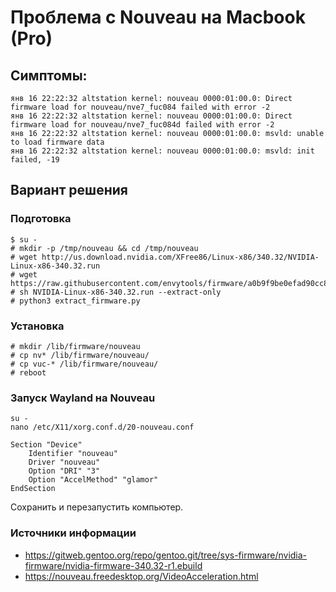 # Проблема с Nouveau на Macbook (Pro)

## Симптомы:

```
янв 16 22:22:32 altstation kernel: nouveau 0000:01:00.0: Direct firmware load for nouveau/nve7_fuc084 failed with error -2
янв 16 22:22:32 altstation kernel: nouveau 0000:01:00.0: Direct firmware load for nouveau/nve7_fuc084d failed with error -2
янв 16 22:22:32 altstation kernel: nouveau 0000:01:00.0: msvld: unable to load firmware data
янв 16 22:22:32 altstation kernel: nouveau 0000:01:00.0: msvld: init failed, -19
```

## Вариант решения

### Подготовка

```shell
$ su -
# mkdir -p /tmp/nouveau && cd /tmp/nouveau
# wget http://us.download.nvidia.com/XFree86/Linux-x86/340.32/NVIDIA-Linux-x86-340.32.run
# wget https://raw.githubusercontent.com/envytools/firmware/a0b9f9be0efad90cc84b8b2eaf587c3d7d350ea9/extract_firmware.py
# sh NVIDIA-Linux-x86-340.32.run --extract-only
# python3 extract_firmware.py
```

### Установка

```shell
# mkdir /lib/firmware/nouveau
# cp nv* /lib/firmware/nouveau/
# cp vuc-* /lib/firmware/nouveau/
# reboot
```

### Запуск Wayland на Nouveau

```shell
su -
nano /etc/X11/xorg.conf.d/20-nouveau.conf
```

```text
Section "Device"
    Identifier "nouveau"
    Driver "nouveau"
    Option "DRI" "3"
    Option "AccelMethod" "glamor"
EndSection
```
Сохранить и перезапустить компьютер.

### Источники информации
- https://gitweb.gentoo.org/repo/gentoo.git/tree/sys-firmware/nvidia-firmware/nvidia-firmware-340.32-r1.ebuild
- https://nouveau.freedesktop.org/VideoAcceleration.html
